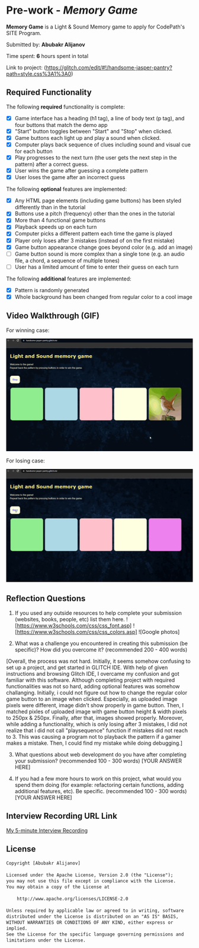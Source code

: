 # Pre-work - *Memory Game*

**Memory Game** is a Light & Sound Memory game to apply for CodePath's SITE Program. 

Submitted by: **Abubakr Alijanov**

Time spent: **6** hours spent in total

Link to project: (https://glitch.com/edit/#!/handsome-jasper-pantry?path=style.css%3A1%3A0)

## Required Functionality

The following **required** functionality is complete:

* [x] Game interface has a heading (h1 tag), a line of body text (p tag), and four buttons that match the demo app
* [x] "Start" button toggles between "Start" and "Stop" when clicked. 
* [x] Game buttons each light up and play a sound when clicked. 
* [x] Computer plays back sequence of clues including sound and visual cue for each button
* [x] Play progresses to the next turn (the user gets the next step in the pattern) after a correct guess. 
* [x] User wins the game after guessing a complete pattern
* [x] User loses the game after an incorrect guess

The following **optional** features are implemented:

* [x] Any HTML page elements (including game buttons) has been styled differently than in the tutorial
* [x] Buttons use a pitch (frequency) other than the ones in the tutorial
* [x] More than 4 functional game buttons
* [x] Playback speeds up on each turn
* [x] Computer picks a different pattern each time the game is played
* [x] Player only loses after 3 mistakes (instead of on the first mistake)
* [x] Game button appearance change goes beyond color (e.g. add an image)
* [ ] Game button sound is more complex than a single tone (e.g. an audio file, a chord, a sequence of multiple tones)
* [ ] User has a limited amount of time to enter their guess on each turn

The following **additional** features are implemented:

- [x] Pattern is randomly generated
- [x] Whole background has been changed from regular color to a cool image 

## Video Walkthrough (GIF)

For winning case:

![](https://github.com/Abubakr2000/Sound-Memory-Game/blob/main/walkthrough1.gif)

For losing case:

![](https://github.com/Abubakr2000/Sound-Memory-Game/blob/main/walkthrough2.gif)


## Reflection Questions
1. If you used any outside resources to help complete your submission (websites, books, people, etc) list them here. 
![https://www.w3schools.com/css/css_font.asp]
![https://www.w3schools.com/css/css_colors.asp]
![Google photos]

2. What was a challenge you encountered in creating this submission (be specific)? How did you overcome it? (recommended 200 - 400 words) 

[Overall, the process was not hard. Initially, it seems somehow confusing to set up a project, and get started in GLITCH IDE. With help of given instructions and browsing Glitch IDE, I overcame my confusion and got familiar with this software. Although completing project with required functionalities was not so hard, adding optional features was somehow challanging. Initially, i could not figure out how to change the regular color game button to an image when clicked. Especially, as uploaded image pixels were different, image didn't show properly in game button. Then, I matched pixles of uploaded image with game button height & width pixels to 250px & 250px. Finally, after that, images showed properly. Moreover, while adding a functionality, which is only losing after 3 mistakes, I did not realize that i did not call "playsequence" function if mistakes did not reach to 3. This was causing a program not to playback the pattern if a gamer makes a mistake. Then, I could find my mistake while doing debugging.] 

3. What questions about web development do you have after completing your submission? (recommended 100 - 300 words) 
[YOUR ANSWER HERE]

4. If you had a few more hours to work on this project, what would you spend them doing (for example: refactoring certain functions, adding additional features, etc). Be specific. (recommended 100 - 300 words) 
[YOUR ANSWER HERE]



## Interview Recording URL Link

[My 5-minute Interview Recording](https://www.kapwing.com/videos/6247ec79acf9c8006d59f6ec)


## License

    Copyright [Abubakr Alijanov]

    Licensed under the Apache License, Version 2.0 (the "License");
    you may not use this file except in compliance with the License.
    You may obtain a copy of the License at

        http://www.apache.org/licenses/LICENSE-2.0

    Unless required by applicable law or agreed to in writing, software
    distributed under the License is distributed on an "AS IS" BASIS,
    WITHOUT WARRANTIES OR CONDITIONS OF ANY KIND, either express or implied.
    See the License for the specific language governing permissions and
    limitations under the License.
